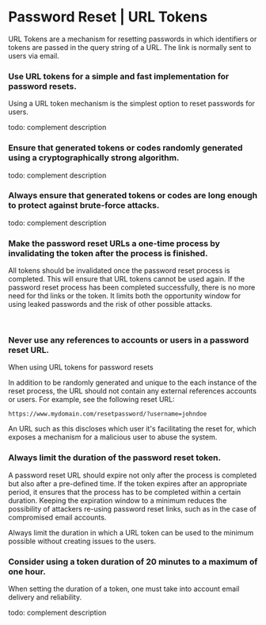 # Password Reset | URL Tokens

URL Tokens are a mechanism for resetting passwords in which identifiers or tokens are passed in the query string of a URL. The link is normally sent to users via email.
<br>


### Use URL tokens for a simple and fast implementation for password resets.

Using a URL token mechanism is the simplest option to reset passwords for users.

todo: complement description
<br>


### Ensure that generated tokens or codes randomly generated using a cryptographically strong algorithm.

todo: complement description
<br>


### Always ensure that generated tokens or codes are long enough to protect against brute-force attacks.

todo: complement description
<br>


### Make the password reset URLs a one-time process by invalidating the token after the process is finished.

All tokens should be invalidated once the password reset process is completed. This will ensure that URL tokens cannot be used again. If the password reset process has been 
completed successfully, there is no more need for thd links or the token. It limits both the opportunity window for using leaked passwords and the risk of other possible attacks.

<br>


### Never use any references to accounts or users in a password reset URL.

When using URL tokens for password resets

In addition to be randomly generated and unique to the each instance of the reset process, the URL should not contain any external references accounts or users. For example, see
the following reset URL:

```
https://www.mydomain.com/resetpassword/?username=johndoe
```

An URL such as this discloses which user it's facilitating the reset for, which exposes a mechanism for a malicious user to abuse the system.
<br>


### Always limit the duration of the password reset token.

A password reset URL should expire not only after the process is completed but also after a pre-defined time. If the token expires after an appropriate period, it ensures
that the process has to be completed within a certain duration. Keeping the expiration window to a minimum reduces the possibility of attackers re-using password reset links, 
such as in the case of compromised email accounts.

Always limit the duration in which a URL token can be used to the minimum possible without creating issues to the users.
<br>


### Consider using a token duration of 20 minutes to a maximum of one hour.

When setting the duration of a token, one must take into account email delivery and reliability.

todo: complement description
<br>



